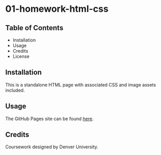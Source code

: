 # 01-homework-html-css

## Table of Contents 
* Installation
* Usage
* Credits
* License

## Installation
This is a standalone HTML page with associated CSS and image assets included.

## Usage
The GitHub Pages site can be found [here](https://cjkook.github.io/01-homework-html-css/).

## Credits
Coursework designed by Denver University.